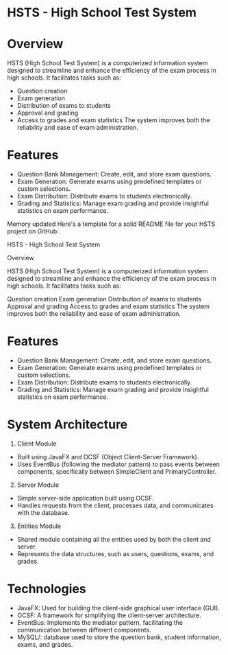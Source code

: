 # HSTS - High School Test System

# Overview

HSTS (High School Test System) is a computerized information system designed to streamline and enhance the efficiency of the exam process in high schools. It facilitates tasks such as:

* Question creation
* Exam generation
* Distribution of exams to students
* Approval and grading
* Access to grades and exam statistics
The system improves both the reliability and ease of exam administration.


# Features

* Question Bank Management: Create, edit, and store exam questions.
* Exam Generation: Generate exams using predefined templates or custom selections.
* Exam Distribution: Distribute exams to students electronically.
* Grading and Statistics: Manage exam grading and provide insightful statistics on exam performance.

Memory updated
Here's a template for a solid README file for your HSTS project on GitHub:

HSTS - High School Test System

Overview

HSTS (High School Test System) is a computerized information system designed to streamline and enhance the efficiency of the exam process in high schools. It facilitates tasks such as:

Question creation
Exam generation
Distribution of exams to students
Approval and grading
Access to grades and exam statistics
The system improves both the reliability and ease of exam administration.

# Features

* Question Bank Management: Create, edit, and store exam questions.
* Exam Generation: Generate exams using predefined templates or custom selections.
* Exam Distribution: Distribute exams to students electronically.
* Grading and Statistics: Manage exam grading and provide insightful statistics on exam performance.


# System Architecture

1. Client Module
* Built using JavaFX and OCSF (Object Client-Server Framework).
* Uses EventBus (following the mediator pattern) to pass events between components, specifically between SimpleClient and PrimaryController.
2. Server Module
* Simple server-side application built using OCSF.
* Handles requests from the client, processes data, and communicates with the database.
3. Entities Module
* Shared module containing all the entities used by both the client and server.
* Represents the data structures, such as users, questions, exams, and grades.

# Technologies

* JavaFX: Used for building the client-side graphical user interface (GUI).
* OCSF: A framework for simplifying the client-server architecture.
* EventBus: Implements the mediator pattern, facilitating the communication between different components.
* MySQL/: database used to store the question bank, student information, exams, and grades.
